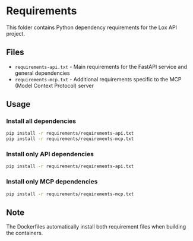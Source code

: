 # Requirements

This folder contains Python dependency requirements for the Lox API project.

## Files

- `requirements-api.txt` - Main requirements for the FastAPI service and general dependencies
- `requirements-mcp.txt` - Additional requirements specific to the MCP (Model Context Protocol) server

## Usage

### Install all dependencies

```bash
pip install -r requirements/requirements-api.txt
pip install -r requirements/requirements-mcp.txt
```

### Install only API dependencies

```bash
pip install -r requirements/requirements-api.txt
```

### Install only MCP dependencies

```bash
pip install -r requirements/requirements-mcp.txt
```

## Note

The Dockerfiles automatically install both requirement files when building the containers.
